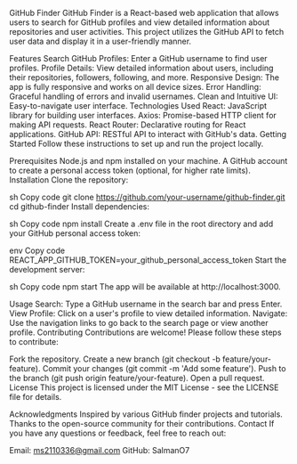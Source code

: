 GitHub Finder
GitHub Finder is a React-based web application that allows users to search for GitHub profiles and view detailed information about repositories and user activities. This project utilizes the GitHub API to fetch user data and display it in a user-friendly manner.

Features
Search GitHub Profiles: Enter a GitHub username to find user profiles.
Profile Details: View detailed information about users, including their repositories, followers, following, and more.
Responsive Design: The app is fully responsive and works on all device sizes.
Error Handling: Graceful handling of errors and invalid usernames.
Clean and Intuitive UI: Easy-to-navigate user interface.
Technologies Used
React: JavaScript library for building user interfaces.
Axios: Promise-based HTTP client for making API requests.
React Router: Declarative routing for React applications.
GitHub API: RESTful API to interact with GitHub's data.
Getting Started
Follow these instructions to set up and run the project locally.

Prerequisites
Node.js and npm installed on your machine.
A GitHub account to create a personal access token (optional, for higher rate limits).
Installation
Clone the repository:

sh
Copy code
git clone https://github.com/your-username/github-finder.git
cd github-finder
Install dependencies:

sh
Copy code
npm install
Create a .env file in the root directory and add your GitHub personal access token:

env
Copy code
REACT_APP_GITHUB_TOKEN=your_github_personal_access_token
Start the development server:

sh
Copy code
npm start
The app will be available at http://localhost:3000.

Usage
Search: Type a GitHub username in the search bar and press Enter.
View Profile: Click on a user's profile to view detailed information.
Navigate: Use the navigation links to go back to the search page or view another profile.
Contributing
Contributions are welcome! Please follow these steps to contribute:

Fork the repository.
Create a new branch (git checkout -b feature/your-feature).
Commit your changes (git commit -m 'Add some feature').
Push to the branch (git push origin feature/your-feature).
Open a pull request.
License
This project is licensed under the MIT License - see the LICENSE file for details.

Acknowledgments
Inspired by various GitHub finder projects and tutorials.
Thanks to the open-source community for their contributions.
Contact
If you have any questions or feedback, feel free to reach out:

Email: ms2110336@gmail.com
GitHub: SalmanO7
